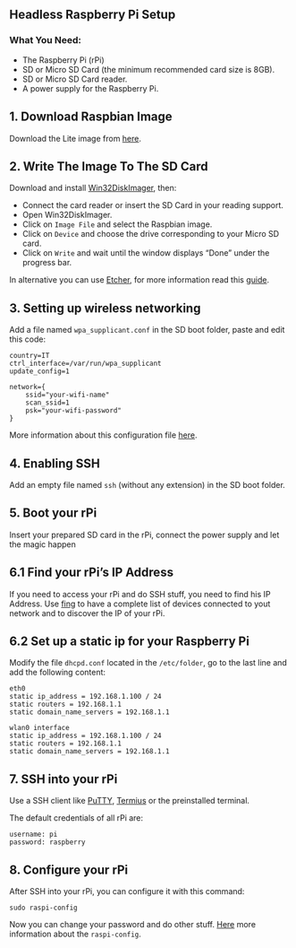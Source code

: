 ## Headless Raspberry Pi Setup

### What You Need:
* The Raspberry Pi (rPi)
* SD or Micro SD Card (the minimum recommended card size is 8GB).
* SD or Micro SD Card reader.
* A power supply for the Raspberry Pi.

## 1. Download Raspbian Image
Download the Lite image from [here](https://www.raspberrypi.org/downloads/raspbian/).

## 2. Write The Image To The SD Card
Download and install [Win32DiskImager](https://sourceforge.net/projects/win32diskimager/), then:

* Connect the card reader or insert the SD Card in your reading support.
* Open Win32DiskImager.
* Click on `Image File` and select the Raspbian image.
* Click on `Device` and choose the drive corresponding to your Micro SD card.
* Click on `Write` and wait until the window displays “Done” under the progress bar.

In alternative you can use [Etcher](https://etcher.io), for more information read this [guide](https://www.raspberrypi.org/documentation/installation/installing-images/README.md).

## 3. Setting up wireless networking
Add a file named `wpa_supplicant.conf` in the SD boot folder, paste and edit this code:

```
country=IT
ctrl_interface=/var/run/wpa_supplicant
update_config=1

network={
    ssid="your-wifi-name"
    scan_ssid=1
    psk="your-wifi-password"
}
```

More information about this configuration file [here](https://www.raspberrypi.org/documentation/configuration/wireless/wireless-cli.md).

## 4. Enabling SSH
Add an empty file named `ssh` (without any extension) in the SD boot folder.

## 5. Boot your rPi
Insert your prepared SD card in the rPi, connect the power supply and let the magic happen

## 6.1 Find your rPi’s IP Address
If you need to access your rPi and do SSH stuff, you need to find his IP Address. Use [fing](https://www.fing.io) to have a complete list of devices connected to yout network and to discover the IP of your rPi.

## 6.2 Set up a static ip for your Raspberry Pi
Modify the file `dhcpd.conf` located in the `/etc/folder`, go to the last line and add the following content:

```
eth0 
static ip_address = 192.168.1.100 / 24 
static routers = 192.168.1.1 
static domain_name_servers = 192.168.1.1 

wlan0 interface 
static ip_address = 192.168.1.100 / 24 
static routers = 192.168.1.1 
static domain_name_servers = 192.168.1.1
```


## 7. SSH into your rPi
Use a SSH client like [PuTTY](https://www.putty.org), [Termius](https://www.termius.com) or the preinstalled terminal.

The default credentials of all rPi are:

```
username: pi
password: raspberry
```

## 8. Configure your rPi
After SSH into your rPi, you can configure it with this command:

```
sudo raspi-config
```

Now you can change your password and do other stuff. [Here](https://www.raspberrypi.org/documentation/configuration/raspi-config.md) more information about the `raspi-config`.
